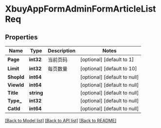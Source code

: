 # XbuyAppFormAdminFormArticleListReq

## Properties
Name | Type | Description | Notes
------------ | ------------- | ------------- | -------------
**Page** | **int32** | 当前页码 | [optional] [default to 1]
**Limit** | **int32** | 每页数量 | [optional] [default to 10]
**ShopId** | **int64** |  | [optional] [default to null]
**ViewId** | **int64** |  | [optional] [default to null]
**Title** | **string** |  | [optional] [default to null]
**Type_** | **int32** |  | [optional] [default to null]
**CatId** | **int64** |  | [optional] [default to null]

[[Back to Model list]](../README.md#documentation-for-models) [[Back to API list]](../README.md#documentation-for-api-endpoints) [[Back to README]](../README.md)

